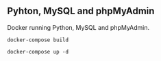 ## Pyhton, MySQL and phpMyAdmin

Docker running Python, MySQL and phpMyAdmin.

```
docker-compose build
```

```
docker-compose up -d
```